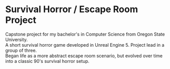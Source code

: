 # Survival Horror / Escape Room Project

Capstone project for my bachelor's in Computer Science from Oregon State University.  
A short survival horror game developed in Unreal Engine 5. Project lead in a group of three.  
Began life as a more abstract escape room scenario, but evolved over time into a classic 90's survival horror setup. 
